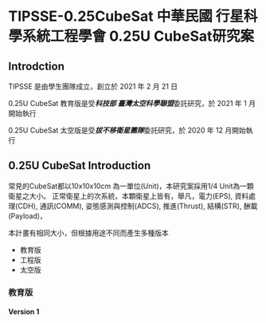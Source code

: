 # TIPSSE-0.25CubeSat 中華民國 行星科學系統工程學會 0.25U CubeSat研究案

## Introdction
TIPSSE 是由學生團隊成立，創立於 2021 年 2 月 21 日

0.25U CubeSat 教育版是受***科技部 臺灣太空科學聯盟***委託研究，於 2021 年 1 月開始執行

0.25U CubeSat 太空版是受***拔不移衛星團隊***委託研究，於 2020 年 12 月開始執行


## 0.25U CubeSat Introduction
常見的CubeSat都以10x10x10cm 為一單位(Unit)，本研究案採用1/4 Unit為一顆衛星之大小。
正常衛星上的次系統，本顆衛星上皆有，舉凡，電力(EPS), 資料處理(CDH), 通訊(COMM), 姿態感測與控制(ADCS), 推進(Thrust), 結構(STR), 酬載(Payload)，

本計畫有相同大小，但根據用途不同而產生多種版本
- 教育版
- 工程版
- 太空版

### 教育版
#### Version 1
